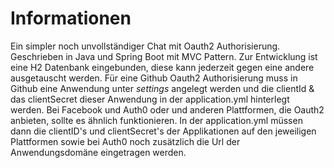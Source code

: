 # Informationen
Ein simpler noch unvollständiger Chat mit Oauth2 Authorisierung. Geschrieben in Java und Spring Boot mit MVC Pattern.
Zur Entwicklung ist eine H2 Datenbank eingebunden, diese kann jederzeit gegen eine andere ausgetauscht werden.
Für eine Github Oauth2 Authorisierung muss in Github eine Anwendung unter *settings*
angelegt werden und die clientId  & das clientSecret dieser Anwendung in der application.yml hinterlegt werden. Bei Facebook und Auth0 oder und anderen Plattformen, die Oauth2 anbieten, sollte es ähnlich funktionieren. In der application.yml müssen dann die clientID's und clientSecret's der Applikationen auf den jeweiligen Plattformen sowie bei Auth0 noch zusätzlich die Url der Anwendungsdomäne eingetragen werden. 